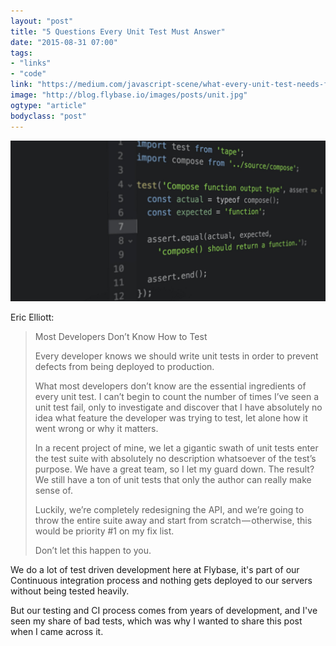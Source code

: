 ```yaml
---
layout: "post"
title: "5 Questions Every Unit Test Must Answer"
date: "2015-08-31 07:00"
tags: 
- "links"
- "code"
link: "https://medium.com/javascript-scene/what-every-unit-test-needs-f6cd34d9836d"
image: "http://blog.flybase.io/images/posts/unit.jpg"
ogtype: "article"
bodyclass: "post"
---
```


<div><div class="image splash">
	<img src="/images/posts/unit.jpg" />
</div></div>

Eric Elliott: 

> Most Developers Don’t Know How to Test
> 
> Every developer knows we should write unit tests in order to prevent defects from being deployed to production.
> 
> What most developers don’t know are the essential ingredients of every unit test. I can’t begin to count the number of times I’ve seen a unit test fail, only to investigate and discover that I have absolutely no idea what feature the developer was trying to test, let alone how it went wrong or why it matters.
> 
> In a recent project of mine, we let a gigantic swath of unit tests enter the test suite with absolutely no description whatsoever of the test’s purpose. We have a great team, so I let my guard down. The result? We still have a ton of unit tests that only the author can really make sense of.
> 
> Luckily, we’re completely redesigning the API, and we’re going to throw the entire suite away and start from scratch — otherwise, this would be priority #1 on my fix list.
> 
> Don’t let this happen to you.

We do a lot of test driven development here at Flybase, it's part of our Continuous integration process and nothing gets deployed to our servers without being tested heavily. 

But our testing and CI process comes from years of development, and I've seen my share of bad tests, which was why I wanted to share this post when I came across it.